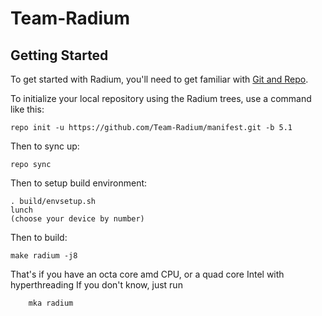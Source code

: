 Team-Radium
===========


Getting Started
---------------

To get started with Radium, you'll need to get
familiar with [Git and Repo](http://source.android.com/source/using-repo.html).

To initialize your local repository using the Radium trees, use a command like this:

    repo init -u https://github.com/Team-Radium/manifest.git -b 5.1

Then to sync up:

    repo sync

Then to setup build environment:
    
    . build/envsetup.sh
    lunch
    (choose your device by number)
    
Then to build:

    make radium -j8
    
That's if you have an octa core amd CPU, or a quad core Intel with hyperthreading
If you don't know, just run
```
    mka radium
```

